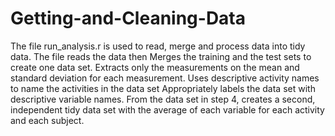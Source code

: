 Getting-and-Cleaning-Data
=========================
 The file run_analysis.r is used to read, merge and process data into tidy data.
 The file reads the data then 
 Merges the training and the test sets to create one data set.
 Extracts only the measurements on the mean and standard deviation for each measurement. 
 Uses descriptive activity names to name the activities in the data set
 Appropriately labels the data set with descriptive variable names. 
 From the data set in step 4, creates a second, independent tidy data set with the average of each variable for each activity  and each subject.

